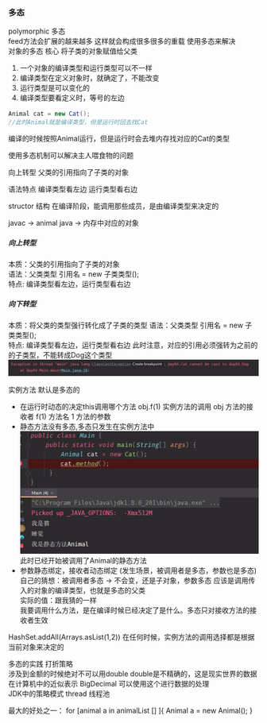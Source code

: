  ### 多态  
 polymorphic 多态  
feed方法会扩展的越来越多 这样就会构成很多很多的重载 使用多态来解决  
对象的多态 核心 将子类的对象赋值给父类  
1. 一个对象的编译类型和运行类型可以不一样
2. 编译类型在定义对象时，就确定了，不能改变
3. 运行类型是可以变化的
4. 编译类型要看定义时，等号的左边

```java 
Animal cat = new Cat();
//此时Animal就是编译类型，但是运行时回去找Cat  
```
编译的时候按照Animal运行，但是运行时会去堆内存找对应的Cat的类型  

使用多态机制可以解决主人喂食物的问题  

向上转型 父类的引用指向了子类的对象 

语法特点 编译类型看左边 运行类型看右边  

structor 结构 在编译阶段，能调用那些成员，是由编译类型来决定的

javac -> animal  java -> 内存中对应的对象  

##### 向上转型
本质：父类的引用指向了子类的对象  
语法：父类类型 引用名 = new 子类类型();  
特点: 编译类型看左边，运行类型看右边

##### 向下转型
本质：将父类的类型强行转化成了子类的类型
语法：父类类型 引用名 = new 子类类型();  
特点: 编译类型看左边，运行类型看右边
此时注意，对应的引用必须强转为之前的的子类型，不能转成Dog这个类型  
![img_3.png](./src/img_3.png)  

实例方法 默认是多态的
- 在运行时动态的决定this调用哪个方法 obj.f(1) 实例方法的调用 
obj 方法的接收者 f(1) 方法名 1 方法的参数  
- 静态方法没有多态,多态只发生在实例方法中
![img_4.png](./src/img_4.png) 此时已经开始被调用了Animal的静态方法
- 参数静态绑定，接收者动态绑定 (发生场景，被调用者是多态，参数也是多态)  
自己的猜想：被调用者多态 -> 不会变，还是子对象，参数多态 应该是调用传入的对象的编译类型，也就是多态的父类  
实际的值：跟我猜的一样   
我要调用什么方法，是在编译时候已经决定了是什么。多态只对接收方法的接收者生效  

HashSet.addAll(Arrays.asList(1,2)) 在任何时候，实例方法的调用选择都是根据当前对象来决定的  

多态的实践 打折策略  
涉及到金额的时候绝对不可以用double double是不精确的，这是现实世界的数据在计算机中的近似表示
BigDecimal 可以使用这个进行数据的处理  
JDK中的策略模式 thread 线程池   

最大的好处之一：
for [animal a in animalList [] ]{
    Animal a = new Animal();
}

